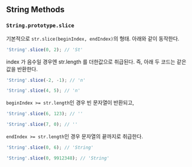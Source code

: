 ## String Methods

### `String.prototype.slice`

기본적으로 `str.slice(beginIndex, endIndex)`의 형태. 아래와 같이 동작한다.

```js
'String'.slice(0, 2); // 'St'
```

index 가 음수일 경우엔 str.length 를 더한값으로 취급된다. 즉, 아래 두 코드는 같은 값을 반환한다.

```js
'String'.slice(-2, -1); // 'n'

'String'.slice(4, 5); // 'n'
```

`beginIndex >= str.length`인 경우 빈 문자열이 반환되고,

```js
'String'.slice(6, 123); // ''

'String'.slice(7, 0); // ''
```

`endIndex >= str.length`인 경우 문자열의 끝까지로 취급한다.

```js
'String'.slice(0, 6); // 'String'

'String'.slice(0, 9912348); // 'String'
```
